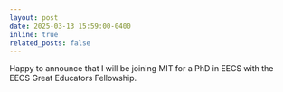 ```yaml
---
layout: post
date: 2025-03-13 15:59:00-0400
inline: true
related_posts: false
---
```


Happy to announce that I will be joining MIT for a PhD in EECS with the EECS Great Educators Fellowship.
